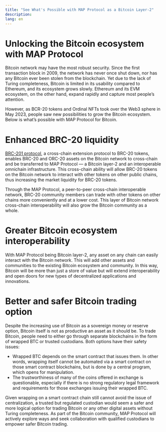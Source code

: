 ```yaml
---
title: "See What's Possible with MAP Protocol as a Bitcoin Layer-2"
description: 
lang: en
---
```


# Unlocking the Bitcoin ecosystem with MAP Protocol

Bitcoin network may have the most robust security. Since the first transaction block in 2009, the network has never once shut down, nor has any Bitcoin ever been stolen from the blockchain. Yet due to the lack of Turing completeness, Bitcoin is limited in its usability compared to Ethereum, and its ecosystem grows slowly. Ethereum and its EVM ecosystem, on the other hand, expand rapidly and capture most people’s attention.

However, as BCR-20 tokens and Ordinal NFTs took over the Web3 sphere in May 2023, people saw new possibilities to grow the Bitcoin ecosystem. Below is what’s possible with MAP Protocol for Bitcoin.


# Enhanced BRC-20 liquidity

[BRC-201 protocol](/article?id=from-BRC-20-to-EVMs), a  cross-chain extension protocol to BRC-20 tokens, enables BRC-20 and ORC-20 assets on the Bitcoin network to cross-chain and be transferred to MAP Protocol — a Bitcoin layer-2 and an interoperable omnichain infrastructure. This cross-chain ability will allow BRC-20 tokens on the Bitcoin network to interact with other tokens on other public chains, thus increasing the market liquidity for BRC-20 tokens.

Through the MAP Protocol, a peer-to-peer cross-chain interoperable network, BRC-20 community members can trade with other tokens on other chains more conveniently and at a lower cost. This layer of Bitcoin network cross-chain interoperability will also grow the Bitcoin community as a whole.


# Greater Bitcoin ecosystem interoperability

With MAP Protocol being Bitcoin layer-2,  any asset on any chain can easily interact with the Bitcoin network. This will add other assets and communities to the existing Bitcoin ecosystem and community. In this way, Bitcoin will be more than just a store of value but will extend interoperability and open doors for new types of decentralized applications and innovations.


# Better and safer Bitcoin trading option

Despite the increasing use of Bitcoin as a sovereign money or reserve option, Bitcoin itself is not as productive an asset as it should be. To trade Bitcoin, people need to either go through separate blockchains in the form of wrapped BTC or trusted custodians. Both options have their safety issues:



* Wrapped BTC depends on the smart contract that issues them. In other words, wrapping itself cannot be automated via a smart contract on those smart contract blockchains, but is done by a central program, which opens for manipulation.
* The trustworthiness of many of the coins offered in exchange is questionable, especially if there is no strong regulatory legal framework and requirements for those exchanges issuing their wrapped BTC.

Given wrapping on a smart contract chain still cannot avoid the issue of centralization, a trusted but regulated custodian would seem a safer and more logical option for trading Bitcoin or any other digital assets without Turing completeness. As part of the Bitcoin community, MAP Protocol will actively explore ways and seek collaboration with qualified custodians to empower safer Bitcoin trading.